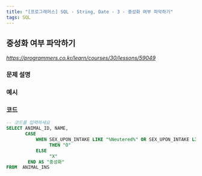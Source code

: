 ```yaml
---
title: "[프로그래머스] SQL - String, Date - 3 - 중성화 여부 파악하기"
tags: SQL
---
```


## 중성화 여부 파악하기

*<https://programmers.co.kr/learn/courses/30/lessons/59049>*

### 문제 설명

### 예시

### 코드

``` sql
-- 코드를 입력하세요
SELECT ANIMAL_ID, NAME,
       CASE
           WHEN SEX_UPON_INTAKE LIKE "%Neutered%" OR SEX_UPON_INTAKE LIKE "%Spayed%"
                THEN "O"
           ELSE
                "X"
        END AS "중성화"
FROM  ANIMAL_INS
```